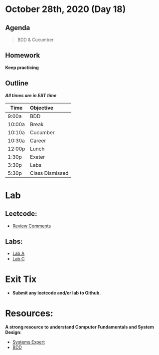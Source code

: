 # October 28th, 2020 (Day 18)

## Agenda
> BDD & Cucumber
## Homework 
**Keep practicing**

## Outline
_**All times are in EST time**_

| Time   | Objective                        |
| -------|:---------------------------------|
| 9:00a  | BDD                              |  
| 10:00a | Break                            |
| 10:10a | Cucumber                         |
| 10:30a | Career                           |
| 12:00p | Lunch                            |
| 1:30p  | Exeter                           | 
| 3:30p  | Labs                             |
| 5:30p  | Class Dismissed                  |

# Lab
  ## Leetcode:
 - [Review Comments](https://leetcode.com/problems/remove-comments/)
  
  ## Labs:
  - [Lab A](./Labs/labA.md)
  - [Lab C](./Labs/labC.md)
  
# Exit Tix 
  - **Submit any leetcode and/or lab to Github.**

# Resources:
**A strong resource to understand Computer Fundamentals and System Design**:
- [Systems Expert](https://www.algoexpert.io/systems/product)
- [BDD](https://docs.google.com/presentation/d/1EkNlVL2ByvzoZH7IAHualaRAKqaw9u_8iZZcuuvbCRs/edit?usp=sharing)